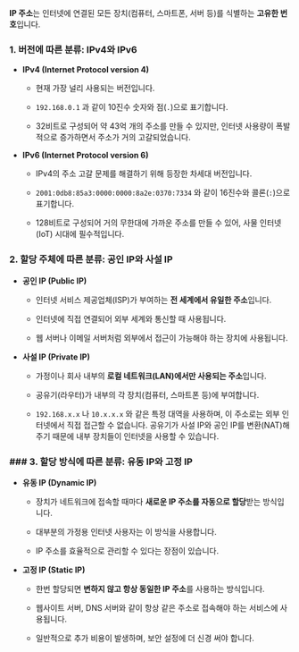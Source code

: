 **IP 주소**는 인터넷에 연결된 모든 장치(컴퓨터, 스마트폰, 서버 등)를 식별하는 **고유한 번호**입니다.  

### 1. 버전에 따른 분류: IPv4와 IPv6
- **IPv4 (Internet Protocol version 4)**
    
    - 현재 가장 널리 사용되는 버전입니다.
        
    - `192.168.0.1` 과 같이 10진수 숫자와 점(`.`)으로 표기합니다.
        
    - 32비트로 구성되어 약 43억 개의 주소를 만들 수 있지만, 인터넷 사용량이 폭발적으로 증가하면서 주소가 거의 고갈되었습니다.
        
- **IPv6 (Internet Protocol version 6)**
    
    - IPv4의 주소 고갈 문제를 해결하기 위해 등장한 차세대 버전입니다.
        
    - `2001:0db8:85a3:0000:0000:8a2e:0370:7334` 와 같이 16진수와 콜론(`:`)으로 표기합니다.
        
    - 128비트로 구성되어 거의 무한대에 가까운 주소를 만들 수 있어, 사물 인터넷(IoT) 시대에 필수적입니다.
### 2. 할당 주체에 따른 분류: 공인 IP와 사설 IP

- **공인 IP (Public IP)**
    
    - 인터넷 서비스 제공업체(ISP)가 부여하는 **전 세계에서 유일한 주소**입니다.
        
    - 인터넷에 직접 연결되어 외부 세계와 통신할 때 사용됩니다.
        
    - 웹 서버나 이메일 서버처럼 외부에서 접근이 가능해야 하는 장치에 사용됩니다.
        
- **사설 IP (Private IP)**
    
    - 가정이나 회사 내부의 **로컬 네트워크(LAN)에서만 사용되는 주소**입니다.
        
    - 공유기(라우터)가 내부의 각 장치(컴퓨터, 스마트폰 등)에 부여합니다.
        
    - `192.168.x.x` 나 `10.x.x.x` 와 같은 특정 대역을 사용하며, 이 주소로는 외부 인터넷에서 직접 접근할 수 없습니다. 공유기가 사설 IP와 공인 IP를 변환(NAT)해주기 때문에 내부 장치들이 인터넷을 사용할 수 있습니다.
        

### ### 3. 할당 방식에 따른 분류: 유동 IP와 고정 IP

- **유동 IP (Dynamic IP)**
    
    - 장치가 네트워크에 접속할 때마다 **새로운 IP 주소를 자동으로 할당**받는 방식입니다.
        
    - 대부분의 가정용 인터넷 사용자는 이 방식을 사용합니다.
        
    - IP 주소를 효율적으로 관리할 수 있다는 장점이 있습니다.
        
- **고정 IP (Static IP)**
    
    - 한번 할당되면 **변하지 않고 항상 동일한 IP 주소**를 사용하는 방식입니다.
        
    - 웹사이트 서버, DNS 서버와 같이 항상 같은 주소로 접속해야 하는 서비스에 사용됩니다.
        
    - 일반적으로 추가 비용이 발생하며, 보안 설정에 더 신경 써야 합니다.